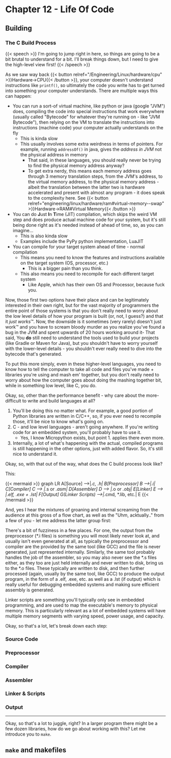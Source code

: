 # Chapter 12 - Life Of Code

## Building

### The C Build Process

{{< speech >}}
I'm going to jump right in here, so things are going to be a bit brutal to understand for a bit. I'll break things down, but I need to give the high-level view first!
{{< /speech >}}

As we saw way back {{< button relref="/Engineering/Linux/hardware/cpu" >}}Hardware→CPU{{< /button >}}, your computer doesn't understand instructions like `printf()`, so ultimately the code you write has to get turned into something your computer understands. There are multiple ways this can happen:

* You can run a sort-of virtual machine, like python or java (google "JVM") does, compiling the code into special instructions that work everywhere (usually called "Bytecode" for whatever they're running on - like "JVM Bytecode"), then relying on the VM to translate the instructions into instructions (machine code) your computer actually understands on the fly
  * This is kinda slow
  * This usually involves some extra weirdness in terms of pointers. For example, running `addressOf()` in java, gives the *address in JVM* not the physical address in memory
    * That said, in these languages, you should really never be trying to find the physical memory address anyway?
    * To get extra nerdy, this means each memory address goes through 3 memory translation steps, from the JVM's address, to the virtual memory address, to the physical memory address - albeit the translation between the latter two is hardware accelerated and present with almost any program - it does speak to the complexity here. See {{< button relref="engineering/linux/hardware/ram#virtual-memory--swap" >}}Hardware→RAM#Virtual Memory{{< /button >}}
* You can do **J**ust **I**n **T**ime (JIT) compilation, which skips the weird VM step and does produce actual machine code for your system, but it's still being done right as it's needed instead of ahead of time, so, as you can imagine...
  * This is also kinda slow
  * Examples include the PyPy python implementation, LuaJIT
* You can compile for your target system ahead of time - normal compilation
  * This means you need to know the features and instructions available on the target system (OS, processor, etc.)
    * This is a bigger pain than you think.
  * This also means you need to recompile for each different target system
    * Like Apple, which has their own OS and Processor, because fuck you.

Now, those first two options have their place and can be legitimately interested in their own right, but for the vast majority of programmers the entire point of those systems is that you don't really need to worry about the low level details of how your program is built (or, not, I guess?) and that it *just works*™. Now, the downside is it sometimes (very rarely) doesn't just work™ and you have to scream bloody murder as you realize you've found a bug in the JVM and spent upwards of 20 hours working around it- That said, You **do** still need to understand the tools used to build your projects (like Gradle or Maven for Java), but you shouldn't have to worry yourself with the lower-level details - you shouldn't ever really need to dive into the bytecode that's generated.

To put this more simply, even in these higher-level languages, you need to know how to tell the computer to take all code and files you've made + libraries you're using and mash em' together, but you don't really need to worry about how the computer goes about doing the mashing together bit, while in something low level, like C, you do.

Okay, so, other than the performance benefit - why care about the more-difficult to write and build languages at all?

1. You'll be doing this no matter what. For example, a good portion of Python libraries are written in C/C++, so, if you ever need to recompile those, it'll be nice to know what's going on.
2. C - and low level languages - aren't going anywhere. If you're writing code for an embedded system, you'll probably have to use it.
   * Yes, I know Micropython exists, but point 1. applies there even more.
3. Internally, a lot of what's happening with the actual, compiled programs is still happening in the other options, just with added flavor. So, it's still nice to understand it.

Okay, so, with that out of the way, what does the C build process look like?

This:

{{< mermaid >}}
graph LR
    A[Source] -->|*.c, *.h| B[Preprocessor]
    B -->|*.i| C[Compiler]
    C --> |*.s or *.asm| D[Assembler]
    D --> |*.o or *.obj| E[Linker]
    E --> |.elf, .exe + .lst| F[Output]
    G(Linker Scripts) -->|*.cmd, *.lib, etc.| E
{{< /mermaid >}}

And, yes I hear the mixtures of groaning and internal screaming from the audience at this gross of a flow chart, as well as the "Uhm, acktually.." from a few of you - let me address the latter group first:

There's a bit of fuzziness in a few places. For one, the output from the preprocessor (*.i files) is something you will most likely never look at, and usually isn't even generated at all, as typically the preprocessor and compiler are the provided by the same tool (like GCC) and the file is never generated, just represented internally. Similarly, the same tool probably handles the job of the assembler, so you may also never see the *.s files either, as they too are just held internally and never written to disk, bring us to the *.o files. These typically are written to disk, and then further processed (again, usually by the same tool, like GCC) to produce the output program, in the form of a .elf, .exe, etc. as well as a .lst (if output) which is really useful for debugging embedded systems and making sure efficient assembly is generated.

Linker scripts are something you'll typically only see in embedded programming, and are used to map the executable's memory to physical memory. This is particularly relevant as a lot of embedded systems will have multiple memory segments with varying speed, power usage, and capacity.

Okay, so that's a lot, let's break down each step:

### Source Code



### Preprocessor



### Compiler



### Assembler



### Linker & Scripts



### Output

---

Okay, so that's a lot to juggle, right? In a larger program there might be a few dozen libraries, how do we go about working with this? Let me introduce you to `make`.

## `make` and makefiles
